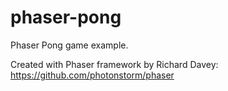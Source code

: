 phaser-pong
===========

Phaser Pong game example.

Created with Phaser framework by Richard Davey: https://github.com/photonstorm/phaser